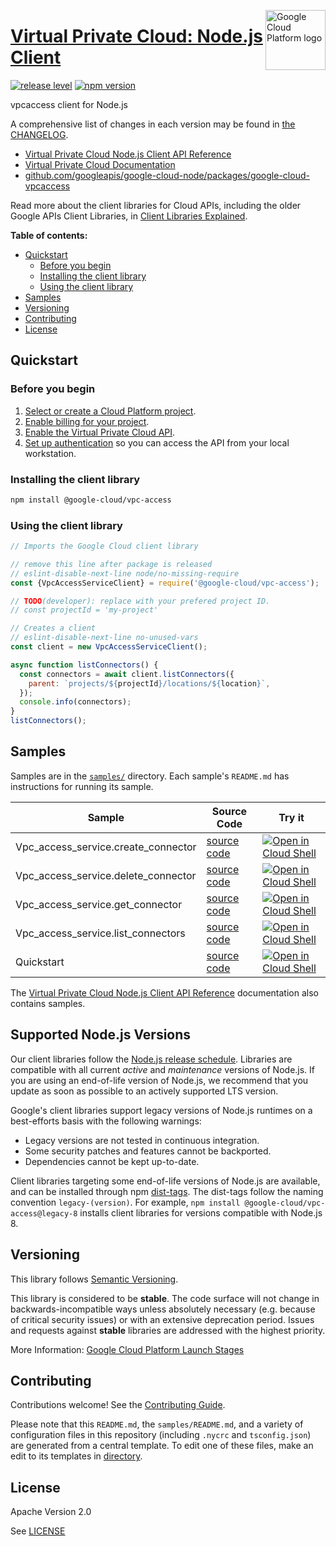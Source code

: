 [//]: # "This README.md file is auto-generated, all changes to this file will be lost."
[//]: # "To regenerate it, use `python -m synthtool`."
<img src="https://avatars2.githubusercontent.com/u/2810941?v=3&s=96" alt="Google Cloud Platform logo" title="Google Cloud Platform" align="right" height="96" width="96"/>

# [Virtual Private Cloud: Node.js Client](https://github.com/googleapis/google-cloud-node/tree/main/packages/google-cloud-vpcaccess)

[![release level](https://img.shields.io/badge/release%20level-stable-brightgreen.svg?style=flat)](https://cloud.google.com/terms/launch-stages)
[![npm version](https://img.shields.io/npm/v/@google-cloud/vpc-access.svg)](https://www.npmjs.org/package/@google-cloud/vpc-access)




vpcaccess client for Node.js


A comprehensive list of changes in each version may be found in
[the CHANGELOG](https://github.com/googleapis/google-cloud-node/tree/main/packages/google-cloud-vpcaccess/CHANGELOG.md).

* [Virtual Private Cloud Node.js Client API Reference][client-docs]
* [Virtual Private Cloud Documentation][product-docs]
* [github.com/googleapis/google-cloud-node/packages/google-cloud-vpcaccess](https://github.com/googleapis/google-cloud-node/tree/main/packages/google-cloud-vpcaccess)

Read more about the client libraries for Cloud APIs, including the older
Google APIs Client Libraries, in [Client Libraries Explained][explained].

[explained]: https://cloud.google.com/apis/docs/client-libraries-explained

**Table of contents:**


* [Quickstart](#quickstart)
  * [Before you begin](#before-you-begin)
  * [Installing the client library](#installing-the-client-library)
  * [Using the client library](#using-the-client-library)
* [Samples](#samples)
* [Versioning](#versioning)
* [Contributing](#contributing)
* [License](#license)

## Quickstart

### Before you begin

1.  [Select or create a Cloud Platform project][projects].
1.  [Enable billing for your project][billing].
1.  [Enable the Virtual Private Cloud API][enable_api].
1.  [Set up authentication][auth] so you can access the
    API from your local workstation.

### Installing the client library

```bash
npm install @google-cloud/vpc-access
```


### Using the client library

```javascript
// Imports the Google Cloud client library

// remove this line after package is released
// eslint-disable-next-line node/no-missing-require
const {VpcAccessServiceClient} = require('@google-cloud/vpc-access');

// TODO(developer): replace with your prefered project ID.
// const projectId = 'my-project'

// Creates a client
// eslint-disable-next-line no-unused-vars
const client = new VpcAccessServiceClient();

async function listConnectors() {
  const connectors = await client.listConnectors({
    parent: `projects/${projectId}/locations/${location}`,
  });
  console.info(connectors);
}
listConnectors();

```



## Samples

Samples are in the [`samples/`](https://github.com/googleapis/google-cloud-node/tree/main/packages/google-cloud-vpcaccess/samples) directory. Each sample's `README.md` has instructions for running its sample.

| Sample                      | Source Code                       | Try it |
| --------------------------- | --------------------------------- | ------ |
| Vpc_access_service.create_connector | [source code](https://github.com/googleapis/google-cloud-node/blob/master/packages/google-cloud-vpcaccess/samples/generated/v1/vpc_access_service.create_connector.js) | [![Open in Cloud Shell][shell_img]](https://console.cloud.google.com/cloudshell/open?git_repo=https://github.com/googleapis/google-cloud-node&page=editor&open_in_editor=packages/google-cloud-vpcaccess/samples/generated/v1/vpc_access_service.create_connector.js,packages/google-cloud-vpcaccess/samples/README.md) |
| Vpc_access_service.delete_connector | [source code](https://github.com/googleapis/google-cloud-node/blob/master/packages/google-cloud-vpcaccess/samples/generated/v1/vpc_access_service.delete_connector.js) | [![Open in Cloud Shell][shell_img]](https://console.cloud.google.com/cloudshell/open?git_repo=https://github.com/googleapis/google-cloud-node&page=editor&open_in_editor=packages/google-cloud-vpcaccess/samples/generated/v1/vpc_access_service.delete_connector.js,packages/google-cloud-vpcaccess/samples/README.md) |
| Vpc_access_service.get_connector | [source code](https://github.com/googleapis/google-cloud-node/blob/master/packages/google-cloud-vpcaccess/samples/generated/v1/vpc_access_service.get_connector.js) | [![Open in Cloud Shell][shell_img]](https://console.cloud.google.com/cloudshell/open?git_repo=https://github.com/googleapis/google-cloud-node&page=editor&open_in_editor=packages/google-cloud-vpcaccess/samples/generated/v1/vpc_access_service.get_connector.js,packages/google-cloud-vpcaccess/samples/README.md) |
| Vpc_access_service.list_connectors | [source code](https://github.com/googleapis/google-cloud-node/blob/master/packages/google-cloud-vpcaccess/samples/generated/v1/vpc_access_service.list_connectors.js) | [![Open in Cloud Shell][shell_img]](https://console.cloud.google.com/cloudshell/open?git_repo=https://github.com/googleapis/google-cloud-node&page=editor&open_in_editor=packages/google-cloud-vpcaccess/samples/generated/v1/vpc_access_service.list_connectors.js,packages/google-cloud-vpcaccess/samples/README.md) |
| Quickstart | [source code](https://github.com/googleapis/google-cloud-node/blob/master/packages/google-cloud-vpcaccess/samples/quickstart.js) | [![Open in Cloud Shell][shell_img]](https://console.cloud.google.com/cloudshell/open?git_repo=https://github.com/googleapis/google-cloud-node&page=editor&open_in_editor=packages/google-cloud-vpcaccess/samples/quickstart.js,packages/google-cloud-vpcaccess/samples/README.md) |



The [Virtual Private Cloud Node.js Client API Reference][client-docs] documentation
also contains samples.

## Supported Node.js Versions

Our client libraries follow the [Node.js release schedule](https://github.com/nodejs/release#release-schedule).
Libraries are compatible with all current _active_ and _maintenance_ versions of
Node.js.
If you are using an end-of-life version of Node.js, we recommend that you update
as soon as possible to an actively supported LTS version.

Google's client libraries support legacy versions of Node.js runtimes on a
best-efforts basis with the following warnings:

* Legacy versions are not tested in continuous integration.
* Some security patches and features cannot be backported.
* Dependencies cannot be kept up-to-date.

Client libraries targeting some end-of-life versions of Node.js are available, and
can be installed through npm [dist-tags](https://docs.npmjs.com/cli/dist-tag).
The dist-tags follow the naming convention `legacy-(version)`.
For example, `npm install @google-cloud/vpc-access@legacy-8` installs client libraries
for versions compatible with Node.js 8.

## Versioning

This library follows [Semantic Versioning](http://semver.org/).



This library is considered to be **stable**. The code surface will not change in backwards-incompatible ways
unless absolutely necessary (e.g. because of critical security issues) or with
an extensive deprecation period. Issues and requests against **stable** libraries
are addressed with the highest priority.






More Information: [Google Cloud Platform Launch Stages][launch_stages]

[launch_stages]: https://cloud.google.com/terms/launch-stages

## Contributing

Contributions welcome! See the [Contributing Guide](https://github.com/googleapis/google-cloud-node/blob/master/CONTRIBUTING.md).

Please note that this `README.md`, the `samples/README.md`,
and a variety of configuration files in this repository (including `.nycrc` and `tsconfig.json`)
are generated from a central template. To edit one of these files, make an edit
to its templates in
[directory](https://github.com/googleapis/synthtool).

## License

Apache Version 2.0

See [LICENSE](https://github.com/googleapis/google-cloud-node/blob/master/LICENSE)

[client-docs]: https://cloud.google.com/nodejs/docs/reference/vpc-access/latest
[product-docs]: https://cloud.google.com/vpc/
[shell_img]: https://gstatic.com/cloudssh/images/open-btn.png
[projects]: https://console.cloud.google.com/project
[billing]: https://support.google.com/cloud/answer/6293499#enable-billing
[enable_api]: https://console.cloud.google.com/flows/enableapi?apiid=vpcaccess.googleapis.com
[auth]: https://cloud.google.com/docs/authentication/external/set-up-adc-local
